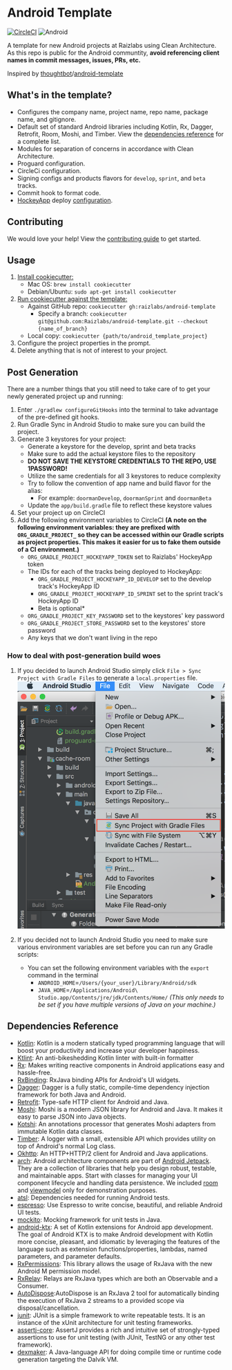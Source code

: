 # Android Template
[![CircleCI](https://circleci.com/gh/Raizlabs/android-template.svg?style=svg&circle-token=963d814d921ee2f1f3c00d9079b362c94ac257a9)](https://circleci.com/gh/Raizlabs/android-template)
![Android](https://img.shields.io/badge/platform-android-green.svg)

A template for new Android projects at Raizlabs using Clean Architecture. As this repo is public for the Android communtity, **avoid referencing client names in commit messages, issues, PRs, etc.**

Inspired by [thoughtbot]/[android-template]

[thoughtbot]: https://thoughtbot.com/
[android-template]: https://github.com/thoughtbot/android-template

## What's in the template?

 - Configures the company name, project name, repo name, package name, and gitignore.
 - Default set of standard Android libraries including Kotlin, Rx, Dagger, Retrofit, Room, Moshi, and Timber. View the [dependencies reference](https://github.com/Raizlabs/android-template/blob/develop/README.md#dependencies-reference) for a complete list.
 - Modules for separation of concerns in accordance with Clean Architecture.
 - Proguard configuration.
 - CircleCi configuration.
 - Signing configs and products flavors for `develop`, `sprint`, and `beta` tracks.
 - Commit hook to format code.
 - [HockeyApp](https://www.hockeyapp.net/) deploy [configuration](%7B%7B%20cookiecutter.repo_name%20%7D%7D/gradle/deploy.gradle).
 
## Contributing
We would love your help! View the [contributing guide](./contributing.md) to get started.

## Usage
1. [Install cookiecutter:](http://cookiecutter.readthedocs.io/en/latest/installation.html)
    * Mac OS: `brew install cookiecutter`
    * Debian/Ubuntu: `sudo apt-get install cookiecutter`
2. [Run cookiecutter against the template:](http://cookiecutter.readthedocs.io/en/latest/usage.html)
    * Against GitHub repo: `cookiecutter gh:raizlabs/android-template`
      * Specify a branch: `cookiecutter git@github.com:Raizlabs/android-template.git --checkout {name_of_branch}`
    * Local copy: `cookiecutter {path/to/android_template_project}`
3. Configure the project properties in the prompt.
4. Delete anything that is not of interest to your project.

## Post Generation
There are a number things that you still need to take care of to get your newly generated project up and running:
1. Enter `./gradlew configureGitHooks` into the terminal to take advantage of the pre-defined git hooks.
2. Run Gradle Sync in Android Studio to make sure you can build the project.
3. Generate 3 keystores for your project:
    * Generate a keystore for the develop, sprint and beta tracks
    * Make sure to add the actual keystore files to the repository
    * **DO NOT SAVE THE KEYSTORE CREDENTIALS TO THE REPO, USE 1PASSWORD!**
    * Utilize the same credentials for all 3 keystores to reduce complexity
    * Try to follow the convention of app name and build flavor for the alias:
        * For example: `doormanDevelop`, `doormanSprint` and `doormanBeta`
    * Update the `app/build.gradle` file to reflect these keystore values
4. Set your project up on CircleCI
5. Add the following environment variables to CircleCI **(A note on the following environment variables: they are prefixed with `ORG_GRADLE_PROJECT_` so they can be accessed within our Gradle scripts as project properties. This makes it easier for us to fake them outside of a CI environment.)**
    * `ORG_GRADLE_PROJECT_HOCKEYAPP_TOKEN` set to Raizlabs' HockeyApp token
    * The IDs for each of the tracks being deployed to HockeyApp:
        * `ORG_GRADLE_PROJECT_HOCKEYAPP_ID_DEVELOP` set to the develop track's HockeyApp ID
        * `ORG_GRADLE_PROJECT_HOCKEYAPP_ID_SPRINT` set to the sprint track's HockeyApp ID
        * Beta is optional*
    * `ORG_GRADLE_PROJECT_KEY_PASSWORD` set to the keystores' key password
    * `ORG_GRADLE_PROJECT_STORE_PASSWORD` set to the keystores' store password
    * Any keys that we don't want living in the repo

### How to deal with post-generation build woes
1. If you decided to launch Android Studio simply click `File > Sync Project with Gradle Files` to generate a `local.properties` file.
![Android Studio File Menu](documentation/studio_file_menu.png)
    
2. If you decided not to launch Android Studio you need to make sure various environment variables are set before you can run any Gradle scripts:
    * You can set the following environment variables with the `export` command in the terminal
        * `ANDROID_HOME`=`/Users/{your_user}/Library/Android/sdk`
        * `JAVA_HOME`=`/Applications/Android\ Studio.app/Contents/jre/jdk/Contents/Home/` _(This only needs to be set if you have multiple versions of Java on your machine.)_

## Dependencies Reference
- [Kotlin](https://kotlinlang.org/docs/reference/using-gradle.html): Kotlin is a modern statically typed programming language that will boost your productivity and increase your developer happiness.
- [Ktlint](https://github.com/shyiko/ktlint): An anti-bikeshedding Kotlin linter with built-in formatter
- [Rx](https://github.com/ReactiveX/RxAndroid): Makes writing reactive components in Android applications easy and hassle-free.
- [RxBinding](https://github.com/JakeWharton/RxBinding): RxJava binding APIs for Android's UI widgets. 
- [Dagger](https://github.com/google/dagger): Dagger is a fully static, compile-time dependency injection framework for both Java and Android.
- [Retrofit](https://github.com/square/retrofit): Type-safe HTTP client for Android and Java.
- [Moshi](https://github.com/square/moshi): Moshi is a modern JSON library for Android and Java. It makes it easy to parse JSON into Java objects.
- [Kotshi](https://github.com/ansman/kotshi): An annotations processor that generates Moshi adapters from immutable Kotlin data classes.
- [Timber](https://github.com/JakeWharton/timber): A logger with a small, extensible API which provides utility on top of Android's normal Log class. 
- [Okhttp](https://github.com/square/okhttp): An HTTP+HTTP/2 client for Android and Java applications.
- [arch](https://developer.android.com/topic/libraries/architecture/): Android architecture components are part of [Android Jetpack](https://developer.android.com/jetpack). They are a collection of libraries that help you design robust, testable, and maintainable apps. Start with classes for managing your UI component lifecycle and handling data persistence. We included [room](https://developer.android.com/topic/libraries/architecture/room) and [viewmodel](https://developer.android.com/topic/libraries/architecture/viewmodel) only for demonstration purposes.
- [atsl](https://developer.android.com/training/testing/set-up-project): Dependencies needed for running Android tests.
- [espresso](https://developer.android.com/training/testing/espresso/): Use Espresso to write concise, beautiful, and reliable Android UI tests.
- [mockito](https://github.com/mockito/mockito): Mocking framework for unit tests in Java.
- [android-ktx](https://github.com/android/android-ktx): A set of Kotlin extensions for Android app development. The goal of Android KTX is to make Android development with Kotlin more concise, pleasant, and idiomatic by leveraging the features of the language such as extension functions/properties, lambdas, named parameters, and parameter defaults.
- [RxPermissions](https://github.com/tbruyelle/RxPermissions): This library allows the usage of RxJava with the new Android M permission model.
- [RxRelay](https://github.com/JakeWharton/RxRelay): Relays are RxJava types which are both an Observable and a Consumer.
- [AutoDispose](https://github.com/uber/AutoDispose):AutoDispose is an RxJava 2 tool for automatically binding the execution of RxJava 2 streams to a provided scope via disposal/cancellation.
- [junit](https://github.com/junit-team/junit4): JUnit is a simple framework to write repeatable tests. It is an instance of the xUnit architecture for unit testing frameworks.
- [assertj-core](https://github.com/joel-costigliola/assertj-core): AssertJ provides a rich and intuitive set of strongly-typed assertions to use for unit testing (with JUnit, TestNG or any other test framework).
- [dexmaker](https://github.com/linkedin/dexmaker): A Java-language API for doing compile time or runtime code generation targeting the Dalvik VM.
